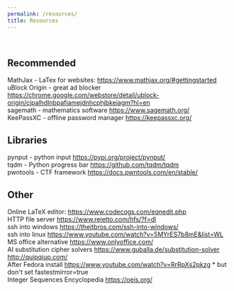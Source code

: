 ```yaml
---
permalink: /resources/
title: Resources
---
```


<br>

## Recommended

MathJax - LaTex for websites: <https://www.mathjax.org/#gettingstarted> <br>
uBlock Origin - great ad blocker <https://chrome.google.com/webstore/detail/ublock-origin/cjpalhdlnbpafiamejdnhcphjbkeiagm?hl=en> <br>
sagemath - mathematics software <https://www.sagemath.org/> <br>
KeePassXC - offline password manager <https://keepassxc.org/> <br>

## Libraries

pynput - python input <https://pypi.org/project/pynput/> <br>
tqdm - Python progress bar <https://github.com/tqdm/tqdm> <br>
pwntools - CTF framework <https://docs.pwntools.com/en/stable/> <br>

## Other

Online LaTeX editor: <https://www.codecogs.com/eqnedit.php> <br>
HTTP file server <https://www.rejetto.com/hfs/?f=dl> <br>
ssh into windows <https://theitbros.com/ssh-into-windows/> <br>
ssh into linux <https://www.youtube.com/watch?v=5MYrES7b8mE&list=WL> <br>
MS office alternative <https://www.onlyoffice.com/> <br>
AI substitution cipher solvers <https://www.guballa.de/substitution-solver> <http://quipqiup.com/> <br>
After Fedora install <https://www.youtube.com/watch?v=RrRpXs2pkzg>  * but don't set fastestmirror=true  <br>
Integer Sequences Encyclopedia <https://oeis.org/> <br>
